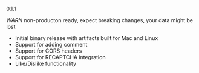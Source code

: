 0.1.1

*WARN* non-producton ready, expect breaking changes, your data might be lost

- Initial binary release with artifacts built for Mac and Linux
- Support for adding comment
- Support for CORS headers
- Support for RECAPTCHA integration
- Like/Dislike functionality